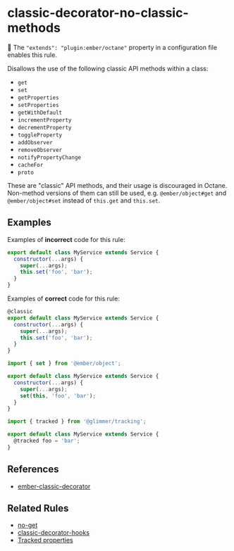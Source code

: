 # classic-decorator-no-classic-methods

:car: The `"extends": "plugin:ember/octane"` property in a configuration file enables this rule.

Disallows the use of the following classic API methods within a class:

- `get`
- `set`
- `getProperties`
- `setProperties`
- `getWithDefault`
- `incrementProperty`
- `decrementProperty`
- `toggleProperty`
- `addObserver`
- `removeObserver`
- `notifyPropertyChange`
- `cacheFor`
- `proto`

These are "classic" API methods, and their usage is discouraged in Octane.
Non-method versions of them can still be used, e.g. `@ember/object#get` and
`@ember/object#set` instead of `this.get` and `this.set`.

## Examples

Examples of **incorrect** code for this rule:

```javascript
export default class MyService extends Service {
  constructor(...args) {
    super(...args);
    this.set('foo', 'bar');
  }
}
```

Examples of **correct** code for this rule:

```javascript
@classic
export default class MyService extends Service {
  constructor(...args) {
    super(...args);
    this.set('foo', 'bar');
  }
}
```

```javascript
import { set } from '@ember/object';

export default class MyService extends Service {
  constructor(...args) {
    super(...args);
    set(this, 'foo', 'bar');
  }
}
```

```javascript
import { tracked } from '@glimmer/tracking';

export default class MyService extends Service {
  @tracked foo = 'bar';
}
```

## References

- [ember-classic-decorator](https://github.com/pzuraq/ember-classic-decorator)

## Related Rules

- [no-get](no-get.md)
- [classic-decorator-hooks](classic-decorator-hooks.md)
- [Tracked properties](https://guides.emberjs.com/release/upgrading/current-edition/tracked-properties/)
